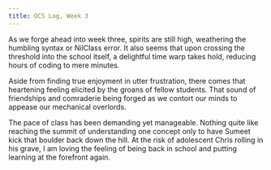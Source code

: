 ```yaml
---
title: OCS Log, Week 3
---
```


As we forge ahead into week three, spirits are still high, weathering the humbling syntax or NilClass error. It also seems that upon crossing the threshold into the school itself, a delightful time warp takes hold, reducing hours of coding to mere minutes.

Aside from finding true enjoyment in utter frustration, there comes that heartening feeling elicited by the groans of fellow students. That sound of friendships and comraderie being forged as we contort our minds to appease our mechanical overlords. 

The pace of class has been demanding yet manageable. Nothing quite like reaching the summit of understanding one concept only to have Sumeet kick that boulder back down the hill. At the risk of adolescent Chris rolling in his grave, I am loving the feeling of being back in school and putting learning at the forefront again.